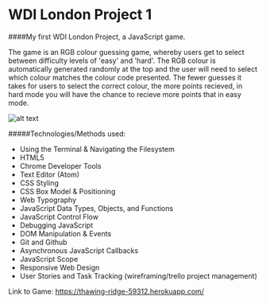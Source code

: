 # WDI London Project 1

####My first WDI London Project, a JavaScript game. 

The game is an RGB colour guessing game, whereby users get to select between difficulty levels of 'easy' and 'hard'. The RGB colour is automatically generated randomly at the top and the user will need to select which colour matches the colour code presented. The fewer guesses it takes for users to select the correct colour, the more points recieved, in hard mode you will have the chance to recieve more points that in easy mode. 

![alt text](development/rgb_game_screenshot.png)

#####Technologies/Methods used:

- Using the Terminal & Navigating the Filesystem
- HTML5
- Chrome Developer Tools
- Text Editor (Atom)
- CSS Styling
- CSS Box Model & Positioning
- Web Typography
- JavaScript Data Types, Objects, and Functions
- JavaScript Control Flow
- Debugging JavaScript
- DOM Manipulation & Events
- Git and Github
- Asynchronous JavaScript Callbacks
- JavaScript Scope
- Responsive Web Design
- User Stories and Task Tracking (wireframing/trello project management)


Link to Game:  https://thawing-ridge-59312.herokuapp.com/ 
